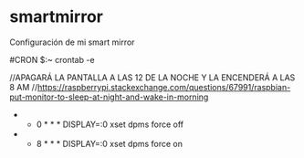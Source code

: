 # smartmirror
Configuración de mi smart mirror


#CRON
$:~ crontab -e

//APAGARÁ LA PANTALLA A LAS 12 DE LA NOCHE Y LA ENCENDERÁ A LAS 8 AM
//https://raspberrypi.stackexchange.com/questions/67991/raspbian-put-monitor-to-sleep-at-night-and-wake-in-morning
* * 0 * * * DISPLAY=:0 xset dpms force off
* * 8 * * * DISPLAY=:0 xset dpms force on
